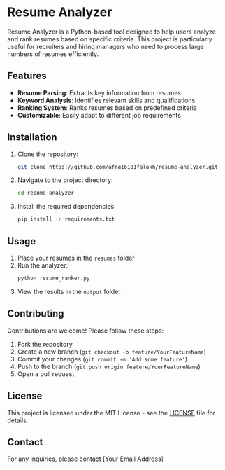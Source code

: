 # Resume Analyzer

Resume Analyzer is a Python-based tool designed to help users analyze and rank resumes based on specific criteria. This project is particularly useful for recruiters and hiring managers who need to process large numbers of resumes efficiently.

## Features

- **Resume Parsing**: Extracts key information from resumes
- **Keyword Analysis**: Identifies relevant skills and qualifications
- **Ranking System**: Ranks resumes based on predefined criteria
- **Customizable**: Easily adapt to different job requirements

## Installation

1. Clone the repository:
   ```bash
   git clone https://github.com/afra16181falakh/resume-analyzer.git
   ```
2. Navigate to the project directory:
   ```bash
   cd resume-analyzer
   ```
3. Install the required dependencies:
   ```bash
   pip install -r requirements.txt
   ```

## Usage

1. Place your resumes in the `resumes` folder
2. Run the analyzer:
   ```bash
   python resume_ranker.py
   ```
3. View the results in the `output` folder

## Contributing

Contributions are welcome! Please follow these steps:

1. Fork the repository
2. Create a new branch (`git checkout -b feature/YourFeatureName`)
3. Commit your changes (`git commit -m 'Add some feature'`)
4. Push to the branch (`git push origin feature/YourFeatureName`)
5. Open a pull request

## License

This project is licensed under the MIT License - see the [LICENSE](LICENSE) file for details.

## Contact

For any inquiries, please contact [Your Email Address]
